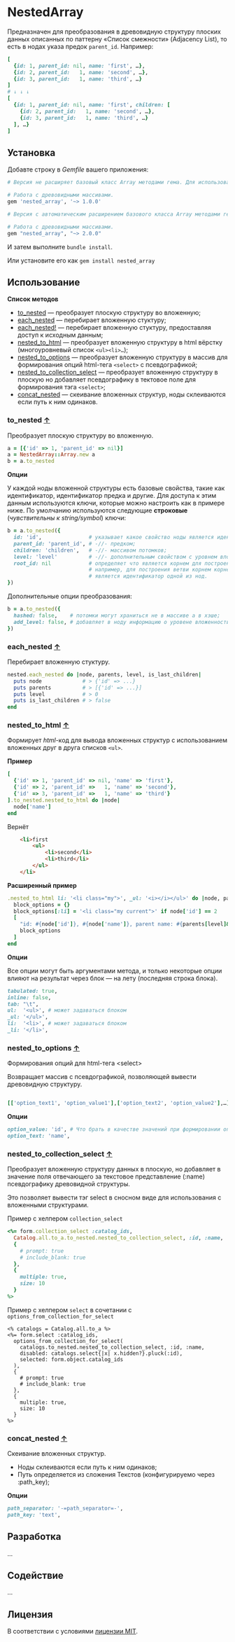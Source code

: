 # NestedArray

Предназначен для преобразования в древовидную структуру плоских данных описанных
по паттерну «Список смежности» (Adjacency List), то есть в нодах указа предок
`parent_id`. Например:

```ruby
[
  {id: 1, parent_id: nil, name: 'first', …},
  {id: 2, parent_id:   1, name: 'second', …},
  {id: 3, parent_id:   1, name: 'third', …}
]
# ↓ ↓ ↓
[
  {id: 1, parent_id: nil, name: 'first', children: [
    {id: 2, parent_id:   1, name: 'second', …},
    {id: 3, parent_id:   1, name: 'third', …}
  ], …}
]
```




## Установка

Добавте строку в _Gemfile_ вашего приложения:

```ruby
# Версия не расширяет базовый класс Array методами гема. Для использования необходимо преобразовать данные к новому типу, см ниже.

# Работа с древовидными массивами.
gem 'nested_array', '~> 1.0.0'

# Версия с автоматическим расширением базового класса Array методами гема.

# Работа с древовидными массивами.
gem "nested_array", "~> 2.0.0"
```

И затем выполните `bundle install`.

Или установите его как `gem install nested_array`




## Использование

<a name="methods"></a>
__Список методов__

* [to_nested](#to_nested) — преобразует плоскую структуру во вложенную;
* [each_nested](#each_nested) — перебирает вложенную стуктуру;
* [each_nested!](#each_nested) — перебирает вложенную стуктуру, предоставляя доступ к исходным данным;
* [nested_to_html](#nested_to_html) — преобразует вложенную структуру в html вёрстку (многоуровневый список `<ul><li>…`);
* [nested_to_options](#nested_to_options) — преобразует вложенную структуру в массив для формирования опций html-тега `<select>` с псевдографикой;
* [nested_to_collection_select](#nested_to_collection_select) — преобразует вложенную структуру в плоскую но добавляет псевдографику в тектовое поле для формирования тэга `<select>`;
* [concat_nested](#concat_nested) — скеивание вложенных структур, ноды склеиваются если путь к ним одинаков.




<a name="to_nested"></a>
### to_nested [↑](#methods "К методам")

Преобразует плоскую структуру во вложенную.

```ruby
a = [{'id' => 1, 'parent_id' => nil}]
a = NestedArray::Array.new a
b = a.to_nested
```

__Опции__

У каждой ноды вложенной структуры есть базовые свойства, такие как
идентификатор, идентификатор предка и другие. Для доступа к этим данным
используются ключи, которые можно настроить как в примере ниже. По умолчанию
используются следующие __строковые__ (_чувствительны к string/symbol_) ключи:

```ruby
b = a.to_nested({
  id: 'id',               # указывает какое свойство ноды является идентификатором;
  parent_id: 'parent_id', # -//- предком;
  children: 'children',   # -//- массивом потомков;
  level: 'level'          # -//- дополнительным свойством с уровнем вложенности;
  root_id: nil            # определяет что является корнем для построения дерева,
                          # например, для построения ветви корнем корнем
                          # является идентификатор одной из нод.
})
```

Дополнительные опции преобразования:

```ruby
b = a.to_nested({
  hashed: false,    # потомки могут храниться не в массиве а в хэше;
  add_level: false, # добавляет в ноду информацию о уровене вложенности ноды;
})
```




<a name="each_nested"></a>
### each_nested [↑](#methods "К методам")

Перебирает вложенную стуктуру.

```ruby
nested.each_nested do |node, parents, level, is_last_children|
  puts node             # > {'id' => ...}
  puts parents          # > [{'id' => ...}]
  puts level            # > 0
  puts is_last_children # > false
end
```




<a name="nested_to_html"></a>
### nested_to_html [↑](#methods "К методам")

Формирует _html_-код для вывода вложенных структур с использованием вложенных друг в друга списков `<ul>`.

__Пример__

```ruby
[
  {'id' => 1, 'parent_id' => nil, 'name' => 'first'},
  {'id' => 2, 'parent_id' =>   1, 'name' => 'second'},
  {'id' => 3, 'parent_id' =>   1, 'name' => 'third'}
].to_nested.nested_to_html do |node|
  node['name']
end
```

Вернёт

```html
	<li>first
		<ul>
			<li>second</li>
			<li>third</li>
		</ul>
	</li>
```

__Расширенный пример__

```ruby
.nested_to_html li: '<li class="my">', _ul: '<i></i></ul>' do |node, parents, level|
  block_options = {}
  block_options[:li] = '<li class="my current">' if node['id'] == 2
  [
  	"id: #{node['id']}, #{node['name']}, parent name: #{parents[level]&.[]('name')}",
  	block_options
  ]
end
```

__Опции__

Все опции могут быть аргументами метода, и только некоторые опции влияют на результат через блок — на лету (последняя строка блока).

```ruby
tabulated: true,
inline: false,
tab: "\t",
ul:  '<ul>', # может задаваться блоком
_ul: '</ul>',
li:  '<li>', # может задаваться блоком
_li: '</li>',
```




<a name="nested_to_options"></a>
### nested_to_options [↑](#methods "К методам")

Формирования опций для html-тега &lt;select&gt;

Возвращает массив с псевдографикой, позволяющей вывести древовидную структуру.

```ruby

[['option_text1', 'option_value1'],['option_text2', 'option_value2'],…]
```

__Опции__

```ruby
option_value: 'id', # Что брать в качестве значений при формировании опций селекта.
option_text: 'name',
```




<a name="nested_to_collection_select"></a>
### nested_to_collection_select [↑](#methods "К методам")

Преобразует вложенную структуру данных в плоскую, но добавляет в значение поля
отвечающего за текстовое представление (:name) псевдографику древовидной
структуры.

Это позволяет вывести тэг select в сносном виде для использования с вложенными
структурами.

Пример с хелпером `collection_select`

```rb
<%= form.collection_select :catalog_ids,
  Catalog.all.to_a.to_nested.nested_to_collection_select, :id, :name,
  {
    # prompt: true
    # include_blank: true
  },
  {
    multiple: true,
    size: 10
  }
%>
```

Пример с хелпером `select` в сочетании с `options_from_collection_for_select`

```erb
<% catalogs = Catalog.all.to_a %>
<%= form.select :catalog_ids,
  options_from_collection_for_select(
    catalogs.to_nested.nested_to_collection_select, :id, :name,
    disabled: catalogs.select{|x| x.hidden?}.pluck(:id),
    selected: form.object.catalog_ids
  ),
  {
    # prompt: true
    # include_blank: true
  },
  {
    multiple: true,
    size: 10
  }
%>
```




<a name="concat_nested"></a>
### concat_nested [↑](#methods "К методам")

Скеивание вложенных структур.

* Ноды склеиваются если путь к ним одинаков;
* Путь определяется из сложения Текстов (конфигурируемо через :path_key);

__Опции__

```ruby
path_separator: '-=path_separator=-',
path_key: 'text',
```




## Разработка

…




## Содействие

…




## Лицензия

В соответствии с условиями [лицензии MIT](https://opensource.org/licenses/MIT).
